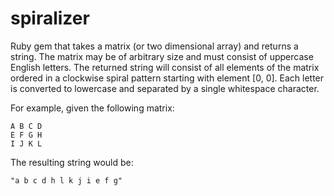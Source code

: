 # spiralizer

Ruby gem that takes a matrix (or two dimensional array) and returns a string. The matrix may be of arbitrary size and must consist of uppercase English letters. The returned string will consist of all elements of the matrix ordered in a clockwise spiral pattern starting with element [0, 0]. Each letter is converted to lowercase and separated by a single whitespace character.

For example, given the following matrix:
```
A B C D
E F G H
I J K L
```

The resulting string would be:
```
"a b c d h l k j i e f g"
```
